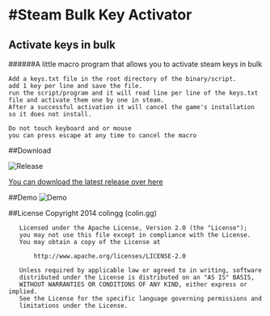 #Steam Bulk Key Activator
=====================

## Activate keys in bulk
######A little macro program that allows you to activate steam keys in bulk

	Add a keys.txt file in the root directory of the binary/script.
	add 1 key per line and save the file.
	run the script/program and it will read line per line of the keys.txt file and activate them one by one in steam.
	After a successful activation it will cancel the game's installation so it does not install.
	
	Do not touch keyboard and or mouse
	you can press escape at any time to cancel the macro

##Download 	

![Release](https://raw.githubusercontent.com/colingg/SteamBulkKeyActivator/master/Recources/Releases.png)

[You can download the latest release over here](https://github.com/colingg/SteamBulkKeyActivator/releases)

##Demo
![Demo](https://raw.githubusercontent.com/colingg/SteamBulkKeyActivator/master/Recources/demo.gif)


##License
	   Copyright 2014 colingg (colin.gg)

	   Licensed under the Apache License, Version 2.0 (the "License");
	   you may not use this file except in compliance with the License.
	   You may obtain a copy of the License at

		   http://www.apache.org/licenses/LICENSE-2.0

	   Unless required by applicable law or agreed to in writing, software
	   distributed under the License is distributed on an "AS IS" BASIS,
	   WITHOUT WARRANTIES OR CONDITIONS OF ANY KIND, either express or implied.
	   See the License for the specific language governing permissions and
	   limitations under the License.
